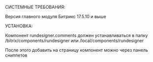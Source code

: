 СИСТЕМНЫЕ ТРЕБОВАНИЯ:

Версия главного модуля Битрикс 17.5.10 и выше



УСТАНОВКА:

Компонент rundesigner.comments должен устанавливаться в папку /bitrix/components/rundesigner
или /local/components/rundesigner 

После этого добавить на страницу компонент можно через панель сниппетов 




